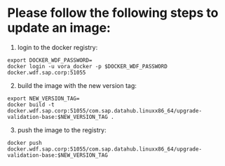 # Please follow the following steps to update an image:

1. login to the docker registry:

```
export DOCKER_WDF_PASSWORD=
docker login -u vora_docker -p $DOCKER_WDF_PASSWORD docker.wdf.sap.corp:51055
```

2. build the image with the new version tag:

```
export NEW_VERSION_TAG=
docker build -t docker.wdf.sap.corp:51055/com.sap.datahub.linuxx86_64/upgrade-validation-base:$NEW_VERSION_TAG .
```

3. push the image to the registry:

```
docker push docker.wdf.sap.corp:51055/com.sap.datahub.linuxx86_64/upgrade-validation-base:$NEW_VERSION_TAG
```
